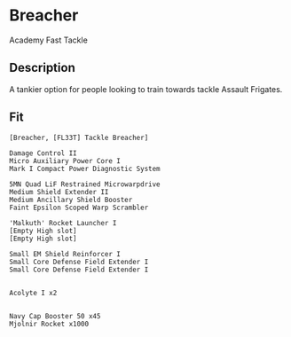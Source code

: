# Breacher

Academy Fast Tackle

## Description

A tankier option for people looking to train towards tackle Assault Frigates. 

## Fit

```
[Breacher, [FL33T] Tackle Breacher]

Damage Control II
Micro Auxiliary Power Core I
Mark I Compact Power Diagnostic System

5MN Quad LiF Restrained Microwarpdrive
Medium Shield Extender II
Medium Ancillary Shield Booster
Faint Epsilon Scoped Warp Scrambler

'Malkuth' Rocket Launcher I
[Empty High slot]
[Empty High slot]

Small EM Shield Reinforcer I
Small Core Defense Field Extender I
Small Core Defense Field Extender I


Acolyte I x2


Navy Cap Booster 50 x45
Mjolnir Rocket x1000
```
